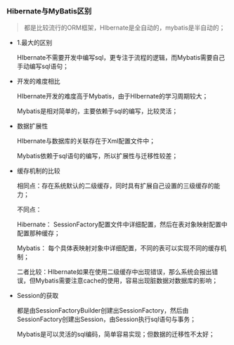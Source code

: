 ### Hibernate与MyBatis区别

> 都是比较流行的ORM框架，HIbernate是全自动的，mybatis是半自动的；

* 1.最大的区别

  HIbernate不需要开发中编写sql，更专注于流程的逻辑，而Mybatis需要自己手动编写sql语句；

* 开发的难度相比

  HIbernate开发的难度高于Mybatis，由于HIbernate的学习周期较大；

  Mybatis是相对简单的，主要依赖于sql的编写，比较灵活；

* 数据扩展性

  HIbernate与数据库的关联存在于Xml配置文件中；

  Mybatis依赖于sql语句的编写，所以扩展性与迁移性较差；

* 缓存机制的比较

  相同点：存在系统默认的二级缓存，同时具有扩展自己设置的三级缓存的能力；

  不同点：

  Hibernate： SessionFactory配置文件中详细配置，然后在表对象映射配置中配置那种缓存；

  Mybatis： 每个具体表映射对象中详细配置，不同的表可以实现不同的缓存机制；

  二者比较：HIbernate如果在使用二级缓存中出现错误，那么系统会报出错误，但Mybatis需要注意cache的使用，容易出现脏数据对数据库的影响；

* Session的获取

  都是由SessionFactoryBuilder创建出SessionFactory，然后由SessionFactory创建出Session，由Session执行sql语句与事务；

  Mybatis是可以灵活的sql编码，简单容易实现；但数据的迁移性不太好；

  ​